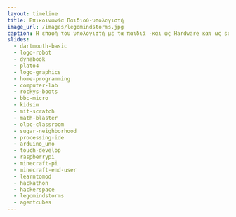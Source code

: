 ```yaml
---
layout: timeline
title: Επικοινωνία Παιδιού-υπολογιστή
image_url: /images/legomindstorms.jpg
caption: Η επαφή του υπολογιστή με τα παιδιά -και ως Hardware και ως software- είναι ένα ανερχόμενο πεδίο πληροφορικής κάτω άπο την ομπρέλα του Human Computer Interaction γνωστό και ώς Child–Computer Interaction.
slides:
  - dartmouth-basic
  - logo-robot 
  - dynabook
  - plato4
  - logo-graphics
  - home-programming
  - computer-lab
  - rockys-boots
  - bbc-micro
  - kidsim
  - mit-scratch
  - math-blaster
  - olpc-classroom
  - sugar-neighborhood
  - processing-ide
  - arduino_uno
  - touch-develop
  - raspberrypi
  - minecraft-pi
  - minecraft-end-user
  - learntomod
  - hackathon
  - hackerspace
  - legomindstorms
  - agentcubes
---
```


